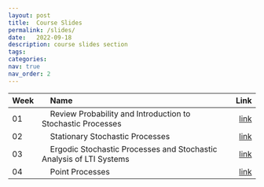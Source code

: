```yaml
---
layout: post
title:  Course Slides
permalink: /slides/
date:   2022-09-18
description: course slides section
tags: 
categories: 
nav: true
nav_order: 2
---
```

| Week | &nbsp; &nbsp; Name                                                        | Link                                                                                     |
| :---- | :--------------------------------------------------------------------- | -----------------------------------------------------------------------------------------------------: |
| 01   | &nbsp; &nbsp; Review Probability and Introduction to Stochastic Processes &nbsp; &nbsp; | <a href='/assets/pdf/slides/Fall-2022-SP_Week_01_Review_Probability_Intro_SP_v2.pdf'>link</a> |
| 02   | &nbsp; &nbsp; Stationary Stochastic Processes &nbsp; &nbsp; | <a href='/assets/pdf/slides/Fall-2022-SP_Week_02_SSS_WSS_v3.pdf'>link</a> |
| 03   | &nbsp; &nbsp; Ergodic Stochastic Processes and Stochastic Analysis of LTI Systems &nbsp; &nbsp; | <a href='/assets/pdf/slides/Fall-2022-SP_Week_03_ESP_SLTI_PS_v2.pdf'>link</a> |
| 04   | &nbsp; &nbsp; Point Processes &nbsp; &nbsp; | <a href='/assets/pdf/slides/Fall-SP-Week_04_PP_PP_v3.pdf'>link</a> |
